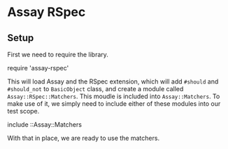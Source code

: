 # Assay RSpec

## Setup

First we need to require the library.

  require 'assay-rspec'

This will load Assay and the RSpec extension, which will add `#should`
and `#should_not` to `BasicObject` class, and create a module called
`Assay::RSpec::Matchers`. This moudle is included into `Assay::Matchers`.
To make use of it, we simply need to include either of these modules into
our test scope.

  include ::Assay::Matchers

With that in place, we are ready to use the matchers.

